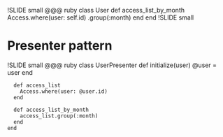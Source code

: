!SLIDE small
    @@@ ruby
    class User
      def access_list_by_month
        Access.where(user: self.id)
          .group(:month)
      end
    end
!SLIDE small
# Presenter pattern
!SLIDE small
    @@@ ruby
    class UserPresenter
      def initialize(user)
        @user = user
      end

      def access_list
        Access.where(user: @user.id)
      end

      def access_list_by_month
        access_list.group(:month)
      end
    end
